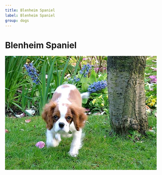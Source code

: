```yaml
---
title: Blenheim Spaniel
label: Blenheim Spaniel
group: dogs
---
```


# Blenheim Spaniel

![Blenheim Spaniel](/assets/images/Blenheim_spaniel/image.jpg "Blenheim Spaniel")